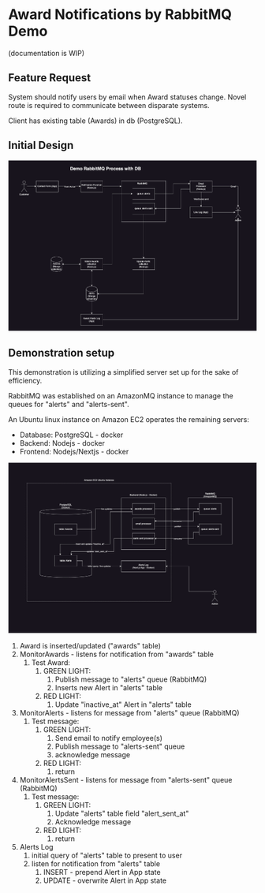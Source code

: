 # Award Notifications by RabbitMQ Demo

(documentation is WIP)

## Feature Request

System should notify users by email when Award statuses change. Novel route is required to communicate between disparate systems.

Client has existing table (Awards) in db (PostgreSQL).

## Initial Design

![Alerts Workflow Diagram](<docs/img/Demo Awards Alerts 1b.drawio.png>)

## Demonstration setup

This demonstration is utilizing a simplified server set up for the sake of efficiency.

RabbitMQ was established on an AmazonMQ instance to manage the queues for "alerts" and "alerts-sent".

An Ubuntu linux instance on Amazon EC2 operates the remaining servers:

- Database: PostgreSQL - docker
- Backend: Nodejs - docker
- Frontend: Nodejs/Nextjs - docker

![Alerts Implementaiton Workflow Diagram](<docs/img/Docker setup.drawio 1.png>)

1. Award is inserted/updated ("awards" table)
2. MonitorAwards - listens for notification from "awards" table
   1. Test Award:
      1. GREEN LIGHT:
         1. Publish message to "alerts" queue (RabbitMQ)
         2. Inserts new Alert in "alerts" table
      2. RED LIGHT:
         1. Update "inactive_at" Alert in "alerts" table
3. MonitorAlerts - listens for message from "alerts" queue (RabbitMQ)
   1. Test message:
      1. GREEN LIGHT:
         1. Send email to notify employee(s)
         2. Publish message to "alerts-sent" queue
         3. acknowledge message
      2. RED LIGHT:
         1. return
4. MonitorAlertsSent - listens for message from "alerts-sent" queue (RabbitMQ)
   1. Test message:
      1. GREEN LIGHT:
         1. Update "alerts" table field "alert_sent_at"
         2. Acknowledge message
      2. RED LIGHT:
         1. return
5. Alerts Log
   1. initial query of "alerts" table to present to user
   2. listen for notification from "alerts" table
      1. INSERT - prepend Alert in App state
      2. UPDATE - overwrite Alert in App state
